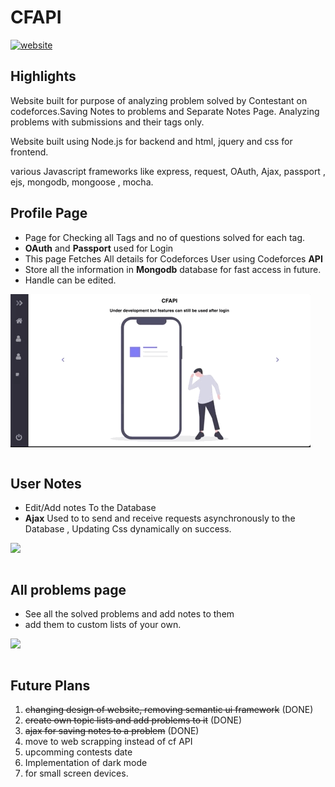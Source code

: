 # CFAPI


[![website](https://img.shields.io/badge/cpsave-Link%20To%20The%20website-red)](http://cpsave.herokuapp.com/)

## Highlights

Website built for purpose of analyzing problem solved by Contestant on codeforces.Saving Notes to problems and Separate Notes Page. Analyzing problems with submissions and their tags only.

Website built using Node.js for backend and html, jquery and css for frontend.

various Javascript frameworks like express, request, OAuth, Ajax, passport , ejs, mongodb, mongoose , mocha.


## Profile Page
- Page for Checking all Tags and no of questions solved for each tag.
- **OAuth** and **Passport** used for Login
- This page Fetches All details for Codeforces User using Codeforces **API**
- Store all the information in **Mongodb** database for fast access in future.
- Handle can be edited.

![](profile.gif)
```console
```
## User Notes
- Edit/Add notes To the Database
- **Ajax** Used to to send and receive requests asynchronously to the Database , Updating Css dynamically on success.

![](notes.gif)
``` console
```
## All problems page
- See all the solved problems and add notes to them
- add them to custom lists of your own.

![](allproblems.gif)
``` console
```
## Future Plans

1. ~~changing design of website, removing semantic ui framework~~ (DONE)
2. ~~create own topic lists and add problems to it~~ (DONE)
3. ~~ajax for saving notes to a problem~~ (DONE)
4. move to web scrapping instead of cf API
5. upcomming contests date
6. Implementation of dark mode
8. for small screen devices.
